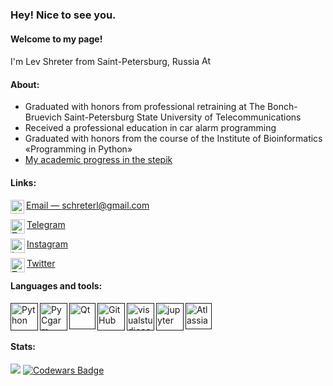 ### Hey! Nice to see you.
#### Welcome to my page! 
I'm Lev Shreter from Saint-Petersburg, Russia
[<img src="https://img.icons8.com/color/48/000000/russian-federation-circular.png" alt='Atlassian' height='15'>]() 

#### About:
- Graduated with honors from professional retraining at The Bonch-Bruevich Saint-Petersburg State University of Telecommunications 
- Received a professional education in car alarm programming
- Graduated with honors from the course of the Institute of Bioinformatics «Programming in Python» 
- [My academic progress in the stepik](https://stepik.org/users/360885096)

#### Links:
<img align="left" alt="Gmail" width="22px" src="https://img.icons8.com/color/96/000000/gmail-new.png"/>[Email — schreterl@gmail.com](mailto:schreterl@gmail.com)

<img align="left" alt="Telegram" width="23px" src="https://img.icons8.com/color/96/000000/telegram-app--v1.png"/>[Telegram](https://t.me/schroter)

<img align="left" alt="Instagram" width="23px" src="https://img.icons8.com/fluent/96/000000/instagram-new.png"/></code>[Instagram](https://www.instagram.com/schroter)

<img align="left" alt="Twitter" width="23px" src="https://img.icons8.com/fluent/96/000000/twitter.png"/></code>[Twitter](https://twitter.com/Shreters)


#### Languages and tools:
[<img align="left" alt="Python" width="44px" src="https://img.icons8.com/color/96/000000/python.png"/>]()
[<img align="left" alt="PyCgarm" width="44px" src="https://img.icons8.com/color/96/000000/pycharm.png"/>]()
[<img align="left" alt="Qt" width="42px" src="https://img.icons8.com/ios-filled/100/26e07f/qt.png"/>]()
[<img align="left" alt="GitHub" width="44px" src="https://cdn.jsdelivr.net/npm/simple-icons@5.1.0/icons/github.svg"/>]()
[<img align="left" alt="visualstudiocode" width="44px" src="https://img.icons8.com/color/96/000000/visual-studio-code-2019.png"/>]()
[<img align="left" alt="jupyter" width="44px" src="https://cdn.jsdelivr.net/npm/simple-icons@5.7.0/icons/jupyter.svg"/>]()
[<img src="https://img.icons8.com/color/96/000000/confluence--v2.png" alt='Atlassian' height='42'>]() 


 

#### Stats:

![](https://komarev.com/ghpvc/?username=Shreters)
[![Codewars Badge](https://www.codewars.com/users/Schroter%20/badges/micro)](https://www.codewars.com/users/Schroter/)
